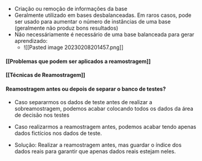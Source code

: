 - Criação ou remoção de informações da base
- Geralmente utilizado em bases desbalanceadas. Em raros casos, pode ser usado para aumentar o número de instâncias de uma base (geralmente não produz bons resultados)
- Não necessáriamente é necessário de uma base balanceada para gerar aprendizado:
	- ![[Pasted image 20230208201457.png]]

#### [[Problemas que podem ser aplicados a reamostragem]]


#### [[Técnicas de Reamostragem]]


#### Reamostragem antes ou depois de separar o banco de testes? 

- Caso separarmos os dados de teste antes de realizar a sobreamostragem, podemos acabar colocando todos os dados da área de decisão nos testes
- Caso realizarmos a reamostragem antes, podemos acabar tendo apenas dados fictícios nos dados de teste.

- Solução: Realizar a reamostragem antes, mas guardar o índice dos dados reais para garantir que apenas dados reais estejam neles. 